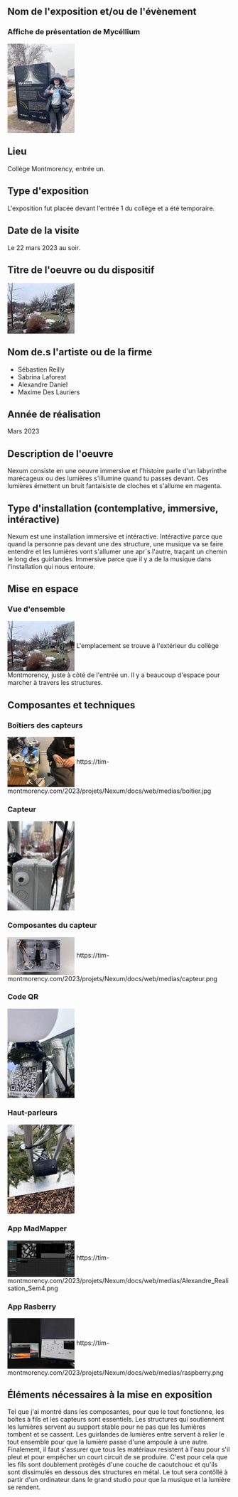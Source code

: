 
## Nom de l'exposition et/ou de l'évènement
### Affiche de présentation de Mycéllium
<img align="center" width="30%" height="10%" src="https://github.com/FOXTROTDELTALIMA/H23_V13_inspirations_LAFRENIERE/blob/main/Mycellium/fichier_Mycellium_Nexum/Images/affiche_expo.png">


## Lieu
Collège Montmorency, entrée un.

## Type d'exposition
L'exposition fut placée devant l'entrée 1 du collège et a été temporaire.

## Date de la visite
Le 22 mars 2023 au soir.

## Titre de l'oeuvre ou du dispositif
<img align="center" width="30%" height="10%" src="https://github.com/FOXTROTDELTALIMA/H23_V13_inspirations_LAFRENIERE/blob/main/Mycellium/fichier_Mycellium_Nexum/Images/vue_d'ensemble.png">


## Nom de.s l'artiste ou de la firme
- Sébastien Reilly
- Sabrina Laforest
- Alexandre Daniel
- Maxime Des Lauriers


## Année de réalisation
Mars 2023

## Description de l'oeuvre
Nexum consiste en une oeuvre immersive et l'histoire parle d'un labyrinthe marécageux ou des lumières s'illumine quand tu passes devant. Ces lumières émettent un bruit fantaisiste de cloches et s'allume en magenta.

## Type d'installation (contemplative, immersive, intéractive)
Nexum est une installation immersive et intéractive. Intéractive parce que quand la personne pas devant une des structure, une musique va se faire entendre et les lumières vont s'allumer une apr`s l'autre, traçant un chemin le long des guirlandes. Immersive parce que il y a de la musique dans l'installation qui nous entoure.


## Mise en espace
### Vue d'ensemble
<img align="center" width="30%" height="10%" src="https://github.com/FOXTROTDELTALIMA/H23_V13_inspirations_LAFRENIERE/blob/main/Mycellium/fichier_Mycellium_Nexum/Images/vue_d'ensemble.png">
L'emplacement se trouve à l'extérieur du collège Montmorency, juste à côté de l'entrée un. Il y a beaucoup d'espace pour marcher à travers les structures.

## Composantes et techniques
### Boîtiers des capteurs
<img align="center" width="30%" height="10%" src="https://github.com/FOXTROTDELTALIMA/H23_V13_inspirations_LAFRENIERE/blob/main/Mycellium/fichier_Mycellium_Nexum/Images/boitiers.jpg">
https://tim-montmorency.com/2023/projets/Nexum/docs/web/medias/boitier.jpg

### Capteur
<img align="center" width="30%" height="10%" src="https://github.com/FOXTROTDELTALIMA/H23_V13_inspirations_LAFRENIERE/blob/main/Mycellium/inspirations/Nexum_capteur.png">

### Composantes du capteur
<img align="center" width="30%" height="10%" src="https://github.com/FOXTROTDELTALIMA/H23_V13_inspirations_LAFRENIERE/blob/main/Mycellium/fichier_Mycellium_Nexum/Images/capteur.png.jpeg">
https://tim-montmorency.com/2023/projets/Nexum/docs/web/medias/capteur.png

### Code QR
<img align="center" width="30%" height="10%" src="https://github.com/FOXTROTDELTALIMA/H23_V13_inspirations_LAFRENIERE/blob/main/Mycellium/inspirations/Nexum_code.png">

### Haut-parleurs
<img align="center" width="30%" height="10%" src="https://github.com/FOXTROTDELTALIMA/H23_V13_inspirations_LAFRENIERE/blob/main/Mycellium/inspirations/Nexum_speaker.png">

### App MadMapper
<img align="center" width="30%" height="10%" src="https://github.com/FOXTROTDELTALIMA/H23_V13_inspirations_LAFRENIERE/blob/main/Mycellium/fichier_Mycellium_Nexum/Images/site_MadMapper.png">
https://tim-montmorency.com/2023/projets/Nexum/docs/web/medias/Alexandre_Realisation_Sem4.png

### App Rasberry
<img align="center" width="30%" height="10%" src="https://github.com/FOXTROTDELTALIMA/H23_V13_inspirations_LAFRENIERE/blob/main/Mycellium/fichier_Mycellium_Nexum/Images/site_raspberry.png.jpeg">
https://tim-montmorency.com/2023/projets/Nexum/docs/web/medias/raspberry.png


## Éléments nécessaires à la mise en exposition
Tel que j'ai montré dans les composantes, pour que le tout fonctionne, les boîtes à fils et les capteurs sont essentiels. Les structures qui soutiennent les lumières servent au support stable pour ne pas que les lumières tombent et se cassent. Les guirlandes de lumières entre servent à relier le tout ensemble pour que la lumière passe d'une ampoule à une autre. Finalement, il faut s'assurer que tous les matériaux resistent à l'eau pour s'il pleut et pour empêcher un court circuit de se produire. C'est pour cela que les fils sont doublement protègés d'une couche de caoutchouc et qu'ils sont dissimulés en dessous des structures en métal. Le tout sera contôllé à partir d'un ordinateur dans le grand studio pour que la musique et la lumière se rendent.
